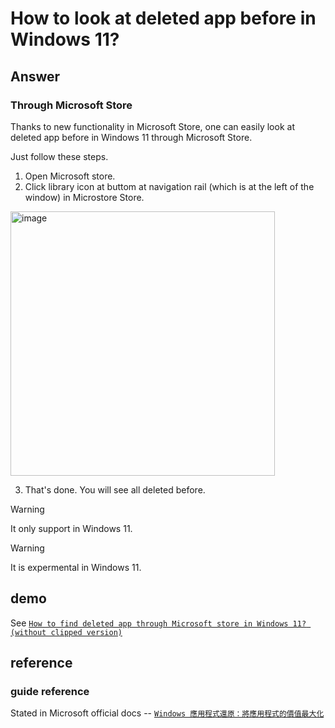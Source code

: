 # How to look at deleted app before in Windows 11?
## Answer
### Through Microsoft Store
Thanks to new functionality in Microsoft Store, one can easily look at deleted app before in Windows 11 through Microsoft Store. 

Just follow these steps.

1. Open Microsoft store.
2. Click library icon at buttom at navigation rail (which is at the left of the window) in Microstore Store.

<img width="423" alt="image" src="https://github.com/user-attachments/assets/0d5ab6fd-f193-4dde-88c0-2c42efae5a5e" />

3. That's done. You will see all deleted before.

> [!WARNING]
> It only support in Windows 11.

> [!WARNING]
> It is expermental in Windows 11.

## demo
See [`How to find deleted app through Microsoft store in Windows 11? (without clipped version)`](https://youtu.be/XnULx9QGZx8)

## reference
### guide reference
Stated in Microsoft official docs -- [`Windows 應用程式還原：將應用程式的價值最大化`](https://learn.microsoft.com/zh-tw/windows/apps/develop/windows-app-restore)

